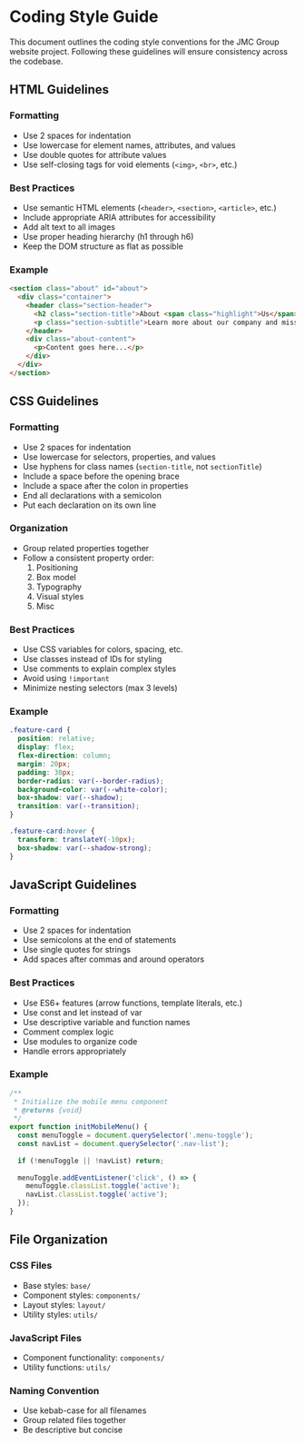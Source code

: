 # Coding Style Guide

This document outlines the coding style conventions for the JMC Group website project. Following these guidelines will ensure consistency across the codebase.

## HTML Guidelines

### Formatting
- Use 2 spaces for indentation
- Use lowercase for element names, attributes, and values
- Use double quotes for attribute values
- Use self-closing tags for void elements (`<img>`, `<br>`, etc.)

### Best Practices
- Use semantic HTML elements (`<header>`, `<section>`, `<article>`, etc.)
- Include appropriate ARIA attributes for accessibility
- Add alt text to all images
- Use proper heading hierarchy (h1 through h6)
- Keep the DOM structure as flat as possible

### Example
```html
<section class="about" id="about">
  <div class="container">
    <header class="section-header">
      <h2 class="section-title">About <span class="highlight">Us</span></h2>
      <p class="section-subtitle">Learn more about our company and mission</p>
    </header>
    <div class="about-content">
      <p>Content goes here...</p>
    </div>
  </div>
</section>
```

## CSS Guidelines

### Formatting
- Use 2 spaces for indentation
- Use lowercase for selectors, properties, and values
- Use hyphens for class names (`section-title`, not `sectionTitle`)
- Include a space before the opening brace
- Include a space after the colon in properties
- End all declarations with a semicolon
- Put each declaration on its own line

### Organization
- Group related properties together
- Follow a consistent property order:
  1. Positioning
  2. Box model
  3. Typography
  4. Visual styles
  5. Misc

### Best Practices
- Use CSS variables for colors, spacing, etc.
- Use classes instead of IDs for styling
- Use comments to explain complex styles
- Avoid using `!important`
- Minimize nesting selectors (max 3 levels)

### Example
```css
.feature-card {
  position: relative;
  display: flex;
  flex-direction: column;
  margin: 20px;
  padding: 30px;
  border-radius: var(--border-radius);
  background-color: var(--white-color);
  box-shadow: var(--shadow);
  transition: var(--transition);
}

.feature-card:hover {
  transform: translateY(-10px);
  box-shadow: var(--shadow-strong);
}
```

## JavaScript Guidelines

### Formatting
- Use 2 spaces for indentation
- Use semicolons at the end of statements
- Use single quotes for strings
- Add spaces after commas and around operators

### Best Practices
- Use ES6+ features (arrow functions, template literals, etc.)
- Use const and let instead of var
- Use descriptive variable and function names
- Comment complex logic
- Use modules to organize code
- Handle errors appropriately

### Example
```javascript
/**
 * Initialize the mobile menu component
 * @returns {void}
 */
export function initMobileMenu() {
  const menuToggle = document.querySelector('.menu-toggle');
  const navList = document.querySelector('.nav-list');
  
  if (!menuToggle || !navList) return;
  
  menuToggle.addEventListener('click', () => {
    menuToggle.classList.toggle('active');
    navList.classList.toggle('active');
  });
}
```

## File Organization

### CSS Files
- Base styles: `base/`
- Component styles: `components/`
- Layout styles: `layout/`
- Utility styles: `utils/`

### JavaScript Files
- Component functionality: `components/`
- Utility functions: `utils/`

### Naming Convention
- Use kebab-case for all filenames
- Group related files together
- Be descriptive but concise
